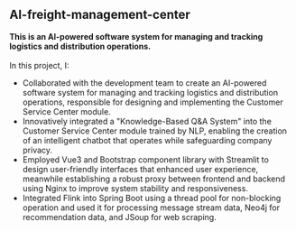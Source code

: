 ## AI-freight-management-center
**This is an AI-powered software system for managing and tracking logistics and distribution operations.**<br><br>
In this project, I:<br>
- Collaborated with the development team to create an AI-powered software system for managing and tracking logistics and distribution operations, responsible for designing and implementing the Customer Service Center module.
- Innovatively integrated a "Knowledge-Based Q&A System" into the Customer Service Center module trained by NLP, enabling the creation of an intelligent chatbot that operates while safeguarding company privacy.
- Employed Vue3 and Bootstrap component library with Streamlit to design user-friendly interfaces that enhanced user experience, meanwhile establishing a robust proxy between frontend and backend using Nginx to improve system stability and responsiveness.
- Integrated Flink into Spring Boot using a thread pool for non-blocking operation and used it for processing message stream data, Neo4j for recommendation data, and JSoup for web scraping.
